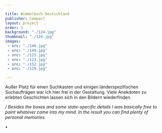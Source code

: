 ```yaml
---

title: Wimmelbuch Deutschland
publisher: Compact
layout: project
order: 3
background: "./124.jpg"
thumbnail: "./124.jpg"
images:
 - src: "./146.jpg"
 - src: "./149.jpg"
 - src: "./125.jpg"
 - src: "./123.jpg"
 - src: "./152.jpg"
 - src: "./129.jpg"

---
```


Außer Platz für einen Suchkasten und einigen länderspezifischen Suchaufträgen war ich hier frei in der Gestaltung. Viele Anekdoten zu erlebten Geschichten lassen sich in den Bildern wiederfinden.

*/ Besides the boxes and some state-specific details I was basically free to paint whatever came into my mind. In the result you can find plenty of personal memories.*

• 